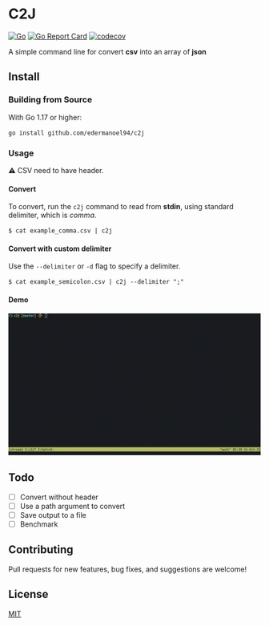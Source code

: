 # C2J

[![Go](https://github.com/edermanoel94/c2j/actions/workflows/go.yml/badge.svg)](https://github.com/edermanoel94/c2j/actions/workflows/go.yml)
[![Go Report Card](https://goreportcard.com/badge/github.com/edermanoel94/c2j)](https://goreportcard.com/report/github.com/edermanoel94/c2j)
[![codecov](https://codecov.io/gh/edermanoel94/c2j/branch/master/graph/badge.svg)](https://codecov.io/gh/edermanoel94/c2j)

A simple command line for convert **csv** into an array of **json**

## Install

### Building from Source

With Go 1.17 or higher:

```
go install github.com/edermanoel94/c2j
```

### Usage

⚠️ CSV need to have header.

#### Convert

To convert, run the `c2j` command to read from **stdin**, using standard delimiter, which is *comma*.

```
$ cat example_comma.csv | c2j
```

#### Convert with custom delimiter

Use the `--delimiter` or `-d` flag to specify a delimiter.

```
$ cat example_semicolon.csv | c2j --delimiter ";"
```

#### Demo

![Demonstration](demo.gif)

## Todo

- [ ] Convert without header
- [ ] Use a path argument to convert
- [ ] Save output to a file
- [ ] Benchmark

## Contributing

Pull requests for new features, bug fixes, and suggestions are welcome!

## License

[MIT](https://github.com/edermanoel94/c2j/blob/master/LICENSE)
